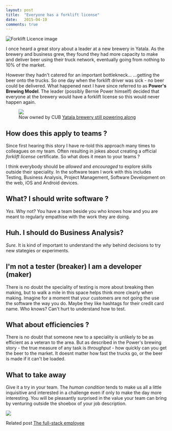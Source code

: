 ```yaml
---
layout: post
title:  "Everyone has a forklift license"
date:   2015-04-10
comments: true
---
```


![Forklift Licence image](http://www.nfe-lifts.com/wp-content/uploads/2013/02/forklift-license.jpg)

<p class="intro"><span class="dropcap">I</span> once heard a great story about a leader at a new brewery in Yatala.
As the brewery and business grew, they found they had more capacity to make and deliver beer using their truck network, eventually going from nothing to 10% of the market.</p>

However they hadn't catered for an important bottlekneck... 
...getting the beer onto the trucks. So one day when the forklift driver was sick - no beer could be delivered. What happened next I have since referred to as **Power's Brewing Model**. The leader (possibly Bernie Power himself) decided that everyone at the brewery would have a forklift license so this would never happen again. 


<figure>
    <img src="http://www.southportstar.net/uploads/1/0/2/5/10254585/7005794.jpg"> 
    <figcaption>Now owned by CUB <a href="http://www.brewsnews.com.au/2010/01/yatala-brewery-still-powering-along/">Yatala brewery still powering along</a></figcaption>
</figure>

## How does this apply to teams ?

Since first hearing this story I have re-told this approach many times to colleagues on my team. Often resulting in jokes about creating a official *forklift license* certificate. So what does it mean to your teams ? 

I think everybody should be *allowed* and *encouraged* to explore skills outside their speciality. In the software team I work with this includes Testing, Business Analysis, Project Management, Software Development on the web, iOS and Android devices. 

## What? I should write software ?

*Yes*. Why not? You have a team beside you who knows how and you are meant to regularly empathise with the work they are doing.

## Huh. I should do Business Analysis?

*Sure*. It is kind of important to understand the *why* behind decisions to try new stategies or experiments.

## I'm not a tester (breaker) I am a developer (maker)

There is no doubt the speciality of testing is more about breaking then making, but to walk a mile in this space helps think more clearly when making. Imagine for a moment that your customers are not going the use the software the way you do. Maybe they like hashtags for their credit card name. Who knows? Can't hurt to understand how to test.

## What about efficiencies ?

There is no doubt that someone new to a speciality is unlikely to be as efficient as a veteran to the area. But as described in the Power's brewing story - the true measure of any task is *throughput* - how quickly can you get the beer to the market. It doesnt matter how fast the trucks go, or the beer is made if it can't be loaded. 

## What to take away

Give it a try in your team. The *human condition* tends to make us all a little inquisitive and interested in a challenge even if only to make the day more interesting. You will be pleasantly surprised in the value your team can bring by venturing outside the shoebox of your job description. 

![](http://upload.wikimedia.org/wikipedia/commons/e/e9/Pigeons-in-holes.jpg)

Related post [The full-stack employee](https://medium.com/@chrismessina/the-full-stack-employee-ed0db089f0a1)

